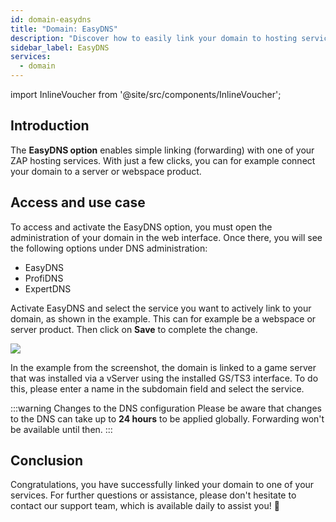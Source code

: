 ```yaml
---
id: domain-easydns
title: "Domain: EasyDNS"
description: "Discover how to easily link your domain to hosting services for seamless web or server connections → Learn more now"
sidebar_label: EasyDNS
services:
  - domain
---
```


import InlineVoucher from '@site/src/components/InlineVoucher';

## Introduction

The **EasyDNS option** enables simple linking (forwarding) with one of your ZAP hosting services. With just a few clicks, you can for example connect your domain to a server or webspace product. 



## Access and use case

To access and activate the EasyDNS option, you must open the administration of your domain in the web interface. Once there, you will see the following options under DNS administration: 

- EasyDNS
- ProfiDNS
- ExpertDNS

Activate EasyDNS and select the service you want to actively link to your domain, as shown in the example. This can for example be a webspace or server product. Then click on **Save** to complete the change. 

![](https://screensaver01.zap-hosting.com/index.php/s/spg7YHqAJb6Wqky/preview)

In the example from the screenshot, the domain is linked to a game server that was installed via a vServer using the installed GS/TS3 interface. To do this, please enter a name in the subdomain field and select the service. 

:::warning Changes to the DNS configuration
Please be aware that changes to the DNS can take up to **24 hours** to be applied globally. Forwarding won't be available until then.
:::



## Conclusion

Congratulations, you have successfully linked your domain to one of your services.  For further questions or assistance, please don't hesitate to contact our support team, which is available daily to assist you! 🙂

<InlineVoucher />

